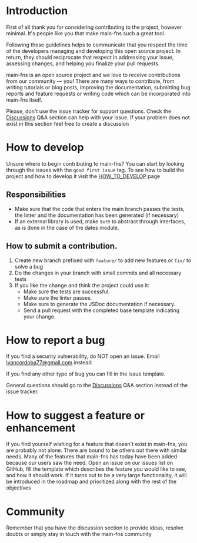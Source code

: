 # Introduction

First of all thank you for considering contributing to the project, however minimal. It's people like you that make main-fns such a great tool.

Following these guidelines helps to communicate that you respect the time of the developers managing and developing this open source project. In return, they should reciprocate that respect in addressing your issue, assessing changes, and helping you finalize your pull requests.

main-fns is an open source project and we love to receive contributions from our community — you! There are many ways to contribute, from writing tutorials or blog posts, improving the documentation, submitting bug reports and feature requests or writing code which can be incorporated into main-fns itself.

Please, don't use the issue tracker for support questions. Check the [Discussions](https://github.com/nabby27/main-fns/discussions) Q&A section can help with your issue. If your problem does not exist in this section feel free to create a discussion

# How to develop

Unsure where to begin contributing to main-fns? You can start by looking through the issues with the `good first issue` tag.
To see how to build the project and how to develop it visit the [HOW_TO_DEVELOP](./HOW_TO_DEVELOP.md) page

## Responsibilities

* Make sure that the code that enters the main branch passes the tests, the linter and the documentation has been generated (if necessary)
* If an external library is used, make sure to abstract through interfaces, as is done in the case of the dates module.

## How to submit a contribution.

1. Create new branch prefixed with `feature/` to add new features or `fix/` to solve a bug
2. Do the changes in your branch with small commits and all necessary tests
3. If you like the change and think the project could use it:
    * Make sure the tests are successful.
    * Make sure the linter passes.
    * Make sure to generate the JSDoc documentation if necessary.
    * Send a pull request with the completed base template indicating your change.

# How to report a bug

If you find a security vulnerability, do NOT open an issue. Email ivancordoba77@gmail.com instead.

If you find any other type of bug you can fill in the issue template.

General questions should go to the [Discussions](https://github.com/nabby27/main-fns/discussions) Q&A section instead of the issue tracker.

# How to suggest a feature or enhancement

If you find yourself wishing for a feature that doesn't exist in main-fns, you are probably not alone. There are bound to be others out there with similar needs. Many of the features that main-fns has today have been added because our users saw the need. Open an issue on our issues list on GitHub, fill the template which describes the feature you would like to see, and how it should work. If it turns out to be a very large functionality, it will be introduced in the roadmap and prioritized along with the rest of the objectives

# Community

Remember that you have the discussion section to provide ideas, resolve doubts or simply stay in touch with the main-fns community
